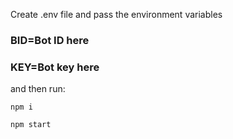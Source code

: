 Create .env file and pass the environment variables

### BID=Bot ID here
### KEY=Bot key here

and then run:

```
npm i
```

```
npm start
```
